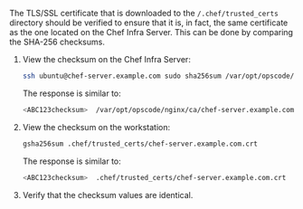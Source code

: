 The TLS/SSL certificate that is downloaded to the `/.chef/trusted_certs`
directory should be verified to ensure that it is, in fact, the same
certificate as the one located on the Chef Infra Server. This can be
done by comparing the SHA-256 checksums.

1.  View the checksum on the Chef Infra Server:

    ```bash
    ssh ubuntu@chef-server.example.com sudo sha256sum /var/opt/opscode/nginx/ca/chef-server.example.com.crt
    ```

    The response is similar to:

    ```bash
    <ABC123checksum>  /var/opt/opscode/nginx/ca/chef-server.example.com.crt
    ```

2.  View the checksum on the workstation:

    ```bash
    gsha256sum .chef/trusted_certs/chef-server.example.com.crt
    ```

    The response is similar to:

    ```bash
    <ABC123checksum>  .chef/trusted_certs/chef-server.example.com.crt
    ```

3.  Verify that the checksum values are identical.
